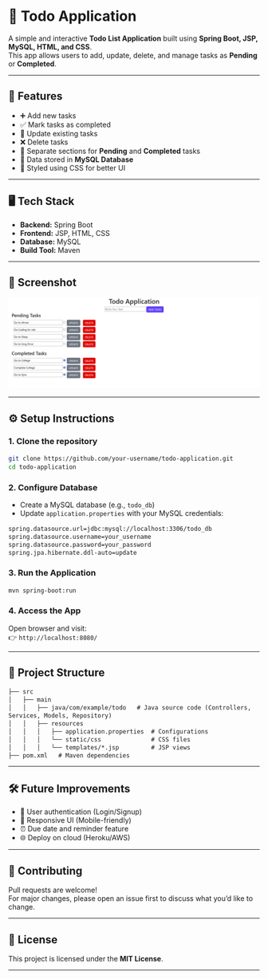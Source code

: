 # 📝 Todo Application

A simple and interactive **Todo List Application** built using **Spring Boot, JSP, MySQL, HTML, and CSS**.  
This app allows users to add, update, delete, and manage tasks as **Pending** or **Completed**.

---

## 🚀 Features
- ➕ Add new tasks  
- ✅ Mark tasks as completed  
- 🔄 Update existing tasks  
- ❌ Delete tasks  
- 📂 Separate sections for **Pending** and **Completed** tasks  
- 💾 Data stored in **MySQL Database**  
- 🎨 Styled using CSS for better UI  

---

## 🖥️ Tech Stack
- **Backend:** Spring Boot  
- **Frontend:** JSP, HTML, CSS  
- **Database:** MySQL  
- **Build Tool:** Maven  

---

## 📸 Screenshot
![Todo Application UI](TodoApplicatioUi.png)

---

## ⚙️ Setup Instructions

### 1. Clone the repository
```bash
git clone https://github.com/your-username/todo-application.git
cd todo-application
```

### 2. Configure Database
- Create a MySQL database (e.g., `todo_db`)
- Update `application.properties` with your MySQL credentials:
```properties
spring.datasource.url=jdbc:mysql://localhost:3306/todo_db
spring.datasource.username=your_username
spring.datasource.password=your_password
spring.jpa.hibernate.ddl-auto=update
```

### 3. Run the Application
```bash
mvn spring-boot:run
```

### 4. Access the App
Open browser and visit:  
👉 `http://localhost:8080/`

---

## 📂 Project Structure
```
├── src
│   ├── main
│   │   ├── java/com/example/todo   # Java source code (Controllers, Services, Models, Repository)
│   │   ├── resources
│   │   │   ├── application.properties  # Configurations
│   │   │   └── static/css              # CSS files
│   │   │   └── templates/*.jsp         # JSP views
├── pom.xml   # Maven dependencies
```

---

## 🛠️ Future Improvements
- 🔐 User authentication (Login/Signup)  
- 📱 Responsive UI (Mobile-friendly)  
- ⏰ Due date and reminder feature  
- 🌐 Deploy on cloud (Heroku/AWS)  

---

## 🤝 Contributing
Pull requests are welcome!  
For major changes, please open an issue first to discuss what you’d like to change.

---

## 📜 License
This project is licensed under the **MIT License**.

---
